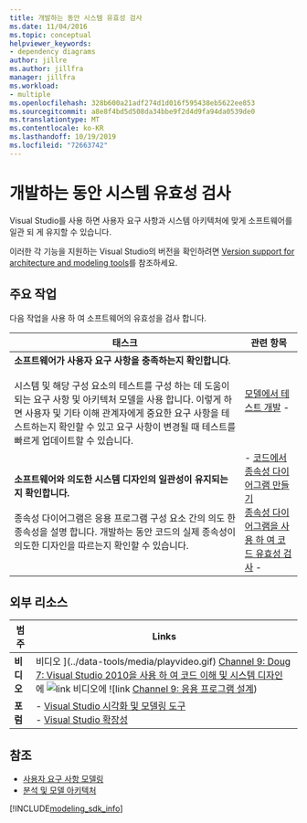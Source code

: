 ```yaml
---
title: 개발하는 동안 시스템 유효성 검사
ms.date: 11/04/2016
ms.topic: conceptual
helpviewer_keywords:
- dependency diagrams
author: jillre
ms.author: jillfra
manager: jillfra
ms.workload:
- multiple
ms.openlocfilehash: 328b600a21adf274d1d016f595438eb5622ee853
ms.sourcegitcommit: a8e8f4bd5d508da34bbe9f2d4d9fa94da0539de0
ms.translationtype: MT
ms.contentlocale: ko-KR
ms.lasthandoff: 10/19/2019
ms.locfileid: "72663742"
---
```

# <a name="validate-your-system-during-development"></a>개발하는 동안 시스템 유효성 검사

Visual Studio를 사용 하면 사용자 요구 사항과 시스템 아키텍처에 맞게 소프트웨어를 일관 되 게 유지할 수 있습니다.

이러한 각 기능을 지원하는 Visual Studio의 버전을 확인하려면 [Version support for architecture and modeling tools](../modeling/what-s-new-for-design-in-visual-studio.md#VersionSupport)를 참조하세요.

## <a name="key-tasks"></a>주요 작업

다음 작업을 사용 하 여 소프트웨어의 유효성을 검사 합니다.

|**태스크**|**관련 항목**|
|-|-|
|**소프트웨어가 사용자 요구 사항을 충족하는지 확인합니다**.<br /><br />시스템 및 해당 구성 요소의 테스트를 구성 하는 데 도움이 되는 요구 사항 및 아키텍처 모델을 사용 합니다. 이렇게 하면 사용자 및 기타 이해 관계자에게 중요한 요구 사항을 테스트하는지 확인할 수 있고 요구 사항이 변경될 때 테스트를 빠르게 업데이트할 수 있습니다.|[모델에서 테스트 개발](../modeling/develop-tests-from-a-model.md) - |
|**소프트웨어와 의도한 시스템 디자인의 일관성이 유지되는지 확인합니다.**<br /><br />종속성 다이어그램은 응용 프로그램 구성 요소 간의 의도 한 종속성을 설명 합니다. 개발하는 동안 코드의 실제 종속성이 의도한 디자인을 따르는지 확인할 수 있습니다.|- [코드에서 종속성 다이어그램 만들기](../modeling/create-layer-diagrams-from-your-code.md)<br />[종속성 다이어그램을 사용 하 여 코드 유효성 검사](../modeling/validate-code-with-layer-diagrams.md) - |

## <a name="external-resources"></a>외부 리소스

|**범주**|**Links**|
|-|-|
|**비디오**|비디오 ](../data-tools/media/playvideo.gif) [Channel 9: Doug 7: Visual Studio 2010을 사용 하 여 코드 이해 및 시스템 디자인](https://channel9.msdn.com/shows/VS2010Launch/Doug-Seven-Code-Understanding-and-Systems-Design-with-Visual-Studio-2010) 에 ![link<br /><br /> 비디오 ](../data-tools/media/playvideo.gif)에 ![link [Channel 9: 응용 프로그램 설계](https://channel9.msdn.com/blogs/clinted/uml-with-vs-2010-part-5-architecting-an-application))|
|**포럼**|- [Visual Studio 시각화 및 모델링 도구](https://social.msdn.microsoft.com/Forums/en-US/home?forum=vsarch)<br />- [Visual Studio 확장성](https://social.msdn.microsoft.com/Forums/vstudio/home?forum=vsx)|

## <a name="see-also"></a>참조

- [사용자 요구 사항 모델링](../modeling/model-user-requirements.md)
- [분석 및 모델 아키텍처](../modeling/analyze-and-model-your-architecture.md)

[!INCLUDE[modeling_sdk_info](includes/modeling_sdk_info.md)]
